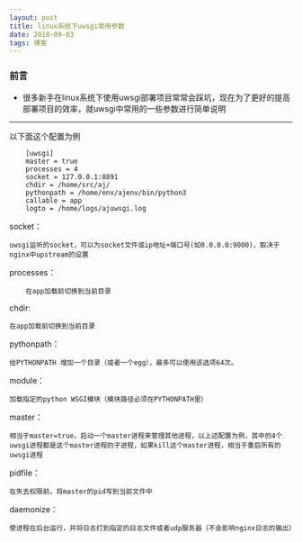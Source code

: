 ```yaml
---
layout: post
title: linux系统下uwsgi常用参数
date: 2018-09-03
tags: 博客
---
```



### 前言
* 很多新手在linux系统下使用uwsgi部署项目常常会踩坑，现在为了更好的提高部署项目的效率，就uwsgi中常用的一些参数进行简单说明
---
以下面这个配置为例

        [uwsgi]
        master = true
        processes = 4
        socket = 127.0.0.1:8891 
        chdir = /home/src/aj/
        pythonpath = /home/env/ajenv/bin/python3
        callable = app
        logto = /home/logs/ajuwsgi.log

socket：
 
    uwsgi监听的socket，可以为socket文件或ip地址+端口号(如0.0.0.0:9000)，取决于nginx中upstream的设置

processes：
    
        在app加载前切换到当前目录 
chdir:

    在app加载前切换到当前目录
pythonpath：

    给PYTHONPATH 增加一个目录（或者一个egg），最多可以使用该选项64次。
module：

    加载指定的python WSGI模块（模块路径必须在PYTHONPATH里）
master：

    相当于master=true，启动一个master进程来管理其他进程，以上述配置为例，其中的4个uwsgi进程都是这个master进程的子进程，如果kill这个master进程，相当于重启所有的uwsgi进程
pidfile：

    在失去权限前，将master的pid写到当前文件中
daemonize：

    使进程在后台运行，并将日志打到指定的日志文件或者udp服务器（不会影响nginx日志的输出）
        
